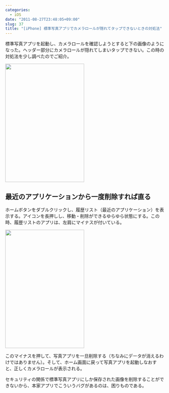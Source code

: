 ```yaml
---
categories:
  - iOS
date: "2011-08-27T23:48:05+09:00"
slug: 37
title: "[iPhone] 標準写真アプリでカメラロールが隠れてタップできないときの対処法"
---
```


標準写真アプリを起動し、カメラロールを確認しようとすると下の画像のようになった。ヘッダー部分にカメラロールが隠れてしまいタップできない。この時の対処法を少し調べたのでご紹介。

<img alt="" src="/images/2011/09/0037_1.jpg" width="250" height="375">

## 最近のアプリケーションから一度削除すれば直る

ホームボタンをダブルクリックし、履歴リスト（最近のアプリケーション）を表示する。アイコンを長押しし、移動・削除ができるゆらゆら状態にする。この時、履歴リストのアプリは、左肩にマイナスが付いている。

<img alt="" src="/images/2011/09/0037_2.jpg" width="250" height="375">

このマイナスを押して、写真アプリを一旦削除する（ちなみにデータが消えるわけではありません）。そして、ホーム画面に戻って写真アプリを起動しなおすと、正しくカメラロールが表示される。

セキュリティの関係で標準写真アプリにしか保存された画像を削除することができないから、本家アプリでこういうバグがあるのは、困りものである。
